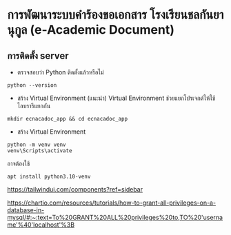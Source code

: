 # การพัฒนาระบบคำร้องขอเอกสาร โรงเรียนชลกันยานุกูล (e-Academic Document)


## การติดตั้ง server
* ตรวจสอบว่า Python ติดตั้งแล้วหรือไม่
```
python --version
```
* สร้าง Virtual Environment (แนะนำ)
Virtual Environment ช่วยแยกโปรเจกต์ให้ใช้ไลบรารีแยกกัน
```
mkdir ecnacadoc_app && cd ecnacadoc_app
```
* สร้าง Virtual Environment
```
python -m venv venv
venv\Scripts\activate

```
อาจต้องใช้
```
apt install python3.10-venv
```
https://tailwindui.com/components?ref=sidebar





https://chartio.com/resources/tutorials/how-to-grant-all-privileges-on-a-database-in-mysql/#:~:text=To%20GRANT%20ALL%20privileges%20to,TO%20'username'%40'localhost'%3B

